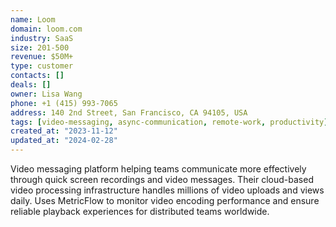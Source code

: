 ```yaml
---
name: Loom
domain: loom.com
industry: SaaS
size: 201-500
revenue: $50M+
type: customer
contacts: []
deals: []
owner: Lisa Wang
phone: +1 (415) 993-7065
address: 140 2nd Street, San Francisco, CA 94105, USA
tags: [video-messaging, async-communication, remote-work, productivity]
created_at: "2023-11-12"
updated_at: "2024-02-28"
---
```


Video messaging platform helping teams communicate more effectively through quick screen recordings and video messages. Their cloud-based video processing infrastructure handles millions of video uploads and views daily. Uses MetricFlow to monitor video encoding performance and ensure reliable playback experiences for distributed teams worldwide.